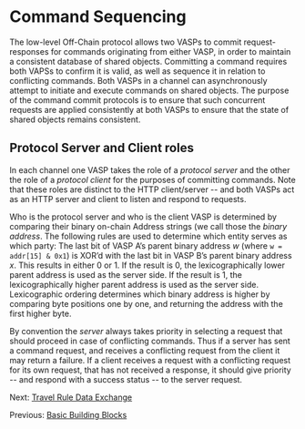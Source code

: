# Command Sequencing

The low-level Off-Chain protocol allows two VASPs to commit request-responses for commands originating from either VASP, in order to maintain a consistent database of shared objects. Committing a command requires both VAPSs to confirm it is valid, as well as sequence it in relation to conflicting commands. Both VASPs in a channel can asynchronously attempt to initiate and execute commands on shared objects. The purpose of the command commit protocols is to ensure that such concurrent requests are applied consistently at both VASPs to ensure that the state of shared objects remains consistent.

## Protocol Server and Client roles

In each channel one VASP takes the role of a _protocol server_ and the other the role of a _protocol client_ for the purposes of committing commands. Note that these roles are distinct to the HTTP client/server -- and both VASPs act as an HTTP server and client to listen and respond to requests.

Who is the protocol server and who is the client VASP is determined by comparing their binary on-chain Address strings (we call those the _binary address_. The following rules are used to determine which entity serves as which party: The last bit of VASP A’s parent binary address _w_ (where `w = addr[15] & 0x1`) is XOR’d with the last bit in VASP B’s parent binary address _x_.  This results in either 0 or 1.
If the result is 0, the lexicographically lower parent address is used as the server side.
If the result is 1, the lexicographically higher parent address is used as the server side. Lexicographic ordering determines which binary address is higher by comparing byte positions one by one, and returning the address with the first higher byte.

By convention the _server_ always takes priority in selecting a request that should proceed in case of conflicting commands. Thus if a server has sent a command request, and receives a conflicting request from the client it may return a failure. If a client receives a request with a conflicting request for its own request, that has not received a response, it should give priority -- and respond with a success status -- to the server request.

Next: [Travel Rule Data Exchange](travel_rule_data_exchange.md)

Previous: [Basic Building Blocks](basic_building_blocks.md)

